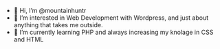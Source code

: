 - 👋 Hi, I’m @mountainhuntr
- 👀 I’m interested in Web Development with Wordpress, and just about anything that takes me outside.
- 🌱 I’m currently learning PHP and always increasing my knolage in CSS and HTML

